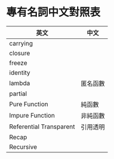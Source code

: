 # 專有名詞中文對照表

| 英文 | 中文 |
|------|------|
| carrying |  |
| closure |  |
| freeze |  |
| identity |  |
| lambda | 匿名函數 |
| partial |  |
| Pure Function | 純函數 |
| Impure Function | 非純函數 |
| Referential Transparent | 引用透明 |
| Recap | |
| Recursive | |
